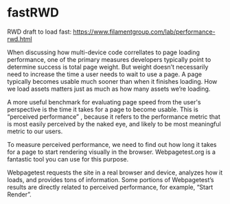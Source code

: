 # fastRWD
RWD draft to load fast: https://www.filamentgroup.com/lab/performance-rwd.html

When discussing how multi-device code correllates to page loading performance, one of the primary measures developers typically point to determine success is total page weight. But weight doesn’t necessarily need to increase the time a user needs to wait to use a page. A page typically becomes usable much sooner than when it finishes loading. How we load assets matters just as much as how many assets we’re loading.

A more useful benchmark for evaluating page speed from the user's perspective is the time it takes for a page to become usable. This is “perceived performance” , because it refers to the performance metric that is most easily perceived by the naked eye, and likely to be most meaningful metric to our users.

To measure perceived performance, we need to find out how long it takes for a page to start rendering visually in the browser. Webpagetest.org is a fantastic tool you can use for this purpose.

Webpagetest requests the site in a real browser and device, analyzes how it loads, and provides tons of information. Some portions of Webpagetest’s results are directly related to perceived performance, for example, “Start Render”.
